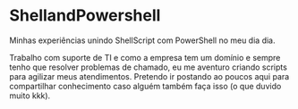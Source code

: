 # ShellandPowershell
Minhas experiências unindo ShellScript com PowerShell no meu dia dia.

Trabalho com suporte de TI e como a empresa tem um domínio e sempre tenho que resolver problemas de chamado, eu me aventuro criando scripts para agilizar meus atendimentos. Pretendo ir postando ao poucos aqui para compartilhar conhecimento caso alguém também faça isso (o que duvido muito kkk).
